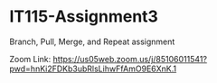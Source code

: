 # IT115-Assignment3
Branch, Pull, Merge, and Repeat assignment


Zoom Link: https://us05web.zoom.us/j/85106011541?pwd=hnKi2FDKb3ubRlsLihwFfAmO9E6XnK.1
